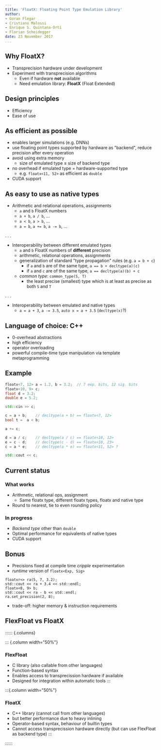 ```yaml
---
title: 'FloatX: Floating Point Type Emulation Library'
author:
- Goran Flegar
- Cristiano Malossi
- Enrique S. Quintana-Ortí
- Florian Scheidegger
date: 23 November 2017
...
```


Why FloatX?
-----------

*   Transprecision hardware under development
*   Experiment with transprecision algorithms
    *    Even if hardware __not__ available
    *    Need emulation library: __FloatX__ (Float Extended)

Design principles
-----------------

*   Efficiency
*   Ease of use

As efficient as possible
------------------------

*   enables larger simulations (e.g. DNNs)
*   use floating point types supported by hardware as "backend",
    reduce precision after every operation
*   avoid using extra memory
    - size of emulated type &leq; size of backend type
*   no overhead if emulated type = hardware-supported type
    - e.g. `floatx<11, 52>` as efficient as `double`
*   CUDA support

As easy to use as native types
------------------------------

*   Arithmetic and relational operations, assignments
    *   `a` and `b` FloatX numbers
    *   `a + b`, `a / b`, ...
    *   `a < b`, `a > b`, ...
    *   `a = b`, `a += b`, `a -= b`, ...

. . .

*   Interoperability between different emulated types
    *   `a` and `b` FloatX numbers of __different__ precision
    *   arithmetic, relational operations, assignments
    *   generalization of standard "type propagation" rules (e.g. `a = b + c`)
        *   if `a` and `b` are of the same type, `a == b + decltype(a)(c)`
        *   if `a` and `c` are of the same type, `a == decltype(a)(b) + c`
    *   _common type_: `common_type(S, T)`
        *   the least precise (smallest) type which is at least as precise as
            both `S` and `T`

. . .

*   Interoperability between emulated and native types
     *   `a = a + 3`, `a -= 3.5`, `auto x = a + 3.5` (`decltype(x)`?)

Language of choice: C++
-----------------------

*   0-overhead abstractions
*   high efficiency
*   operator overloading
*   powerful compile-time type manipulation via template metaprogramming

Example
-------

```c++
floatx<7, 12> a = 1.2, b = 3.2;  // 7 exp. bits, 12 sig. bits
floatx<10, 9> c;
float d = 3.2;
double e = 5.2;

std::cin >> c;

c = a + b;    // decltype(a + b) == floatx<7, 12>
bool t =  a < b;

a += c;

d = a / c;    // decltype(a / c) == floatx<10, 12>
e = c - d;    // decltype(c - d) == floatx<10, 23>
c = a * e;    // decltype(a * e) == floatx<11, 52> ?

std::cout << c;
```

Current status
--------------

### What works
*   Arithmetic, relational ops, assignment
    *   Same floatx type, different floatx types, floatx and native type
*   Round to nearest, tie to even rounding policy

### In progress
*   _Backend type_ other than `double`
*   Optimal performance for equivalents of native types
*   CUDA support

Bonus
-----

*   Precisions fixed at compile time _cripple_ experimentation
*   _runtime_ version of `floatx<Exp, Sig>`

```
floatxr<> ra(5, 7, 3.2);
std::cout << ra + 3.4 << std::endl;
floatx<8, 9> b;
std::cout << ra - b << std::endl;
ra.set_precision(2, 8);
```

*   trade-off: higher memory & instruction requirements

FlexFloat vs FloatX
-------------------

:::::: {.columns}

::: {.column width="50%"}
### FlexFloat

*   C library (also callable from other languages)
*   Function-based syntax
*   Enables access to transprecission hardware if available
*   Designed for integration within automatic tools
:::

:::{.column width="50%"}
### FloatX

*   C++ library (cannot call from other languages)
*   but better performance due to heavy inlining
*   Operator-based syntax, behaviour of builtin types
*   Cannot access transprecission hardware directly (but can use FlexFloat
    as backend type)
:::

::::::
